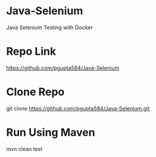 # Java-Selenium
Java Selenium Testing with Docker

# Repo Link
https://github.com/pgupta584/Java-Selenium

# Clone Repo
git clone https://github.com/pgupta584/Java-Selenium.git

# Run Using Maven
mvn clean test